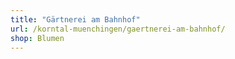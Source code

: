 ```yaml
---
title: "Gärtnerei am Bahnhof"
url: /korntal-muenchingen/gaertnerei-am-bahnhof/
shop: Blumen
---
```

